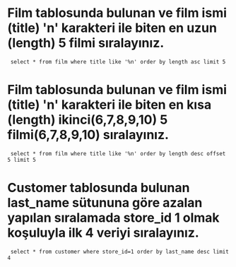 # Film tablosunda bulunan ve film ismi (title) 'n' karakteri ile biten en uzun (length) 5 filmi sıralayınız.
     select * from film where title like '%n' order by length asc limit 5
# Film tablosunda bulunan ve film ismi (title) 'n' karakteri ile biten en kısa (length) ikinci(6,7,8,9,10) 5 filmi(6,7,8,9,10) sıralayınız.
     select * from film where title like '%n' order by length desc offset 5 limit 5
# Customer tablosunda bulunan last_name sütununa göre azalan yapılan sıralamada store_id 1 olmak koşuluyla ilk 4 veriyi sıralayınız.
     select * from customer where store_id=1 order by last_name desc limit 4